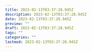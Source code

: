 ```yaml
---
title: 2023-02-13T03:37:28.945Z
description: 2023-02-13T03:37:28.945Z
date: 2023-02-13T03:37:28.945Z
preview: ""
draft: 2023-02-13T03:37:28.945Z
tags: ""
categories: ""
lastmod: 2023-02-13T03:37:28.945Z
---
```

